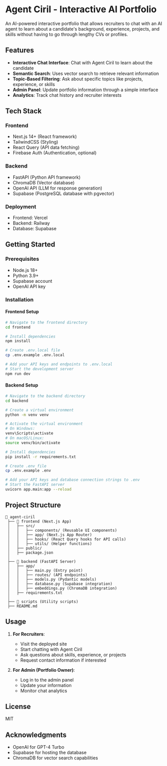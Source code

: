 # Agent Ciril - Interactive AI Portfolio

An AI-powered interactive portfolio that allows recruiters to chat with an AI agent to learn about a candidate's background, experience, projects, and skills without having to go through lengthy CVs or profiles.

## Features

- **Interactive Chat Interface**: Chat with Agent Ciril to learn about the candidate
- **Semantic Search**: Uses vector search to retrieve relevant information
- **Topic-Based Filtering**: Ask about specific topics like projects, experience, or skills
- **Admin Panel**: Update portfolio information through a simple interface
- **Analytics**: Track chat history and recruiter interests

## Tech Stack

### Frontend
- Next.js 14+ (React framework)
- TailwindCSS (Styling)
- React Query (API data fetching)
- Firebase Auth (Authentication, optional)

### Backend
- FastAPI (Python API framework)
- ChromaDB (Vector database)
- OpenAI API (LLM for response generation)
- Supabase (PostgreSQL database with pgvector)

### Deployment
- Frontend: Vercel
- Backend: Railway
- Database: Supabase

## Getting Started

### Prerequisites
- Node.js 18+
- Python 3.9+
- Supabase account
- OpenAI API key

### Installation

#### Frontend Setup
```bash
# Navigate to the frontend directory
cd frontend

# Install dependencies
npm install

# Create .env.local file
cp .env.example .env.local

# Add your API keys and endpoints to .env.local
# Start the development server
npm run dev
```

#### Backend Setup
```bash
# Navigate to the backend directory
cd backend

# Create a virtual environment
python -m venv venv

# Activate the virtual environment
# On Windows:
venv\Scripts\activate
# On macOS/Linux:
source venv/bin/activate

# Install dependencies
pip install -r requirements.txt

# Create .env file
cp .env.example .env

# Add your API keys and database connection strings to .env
# Start the FastAPI server
uvicorn app.main:app --reload
```

## Project Structure

```
📂 agent-ciril
 ├── 📂 frontend (Next.js App)
 │   ├── src/
 │   │   ├── components/ (Reusable UI components)
 │   │   ├── app/ (Next.js App Router) 
 │   │   ├── hooks/ (React Query hooks for API calls)
 │   │   ├── utils/ (Helper functions)
 │   ├── public/
 │   ├── package.json
 │
 ├── 📂 backend (FastAPI Server)
 │   ├── app/
 │   │   ├── main.py (Entry point)
 │   │   ├── routes/ (API endpoints)
 │   │   ├── models.py (Pydantic models)
 │   │   ├── database.py (Supabase integration)
 │   │   ├── embeddings.py (ChromaDB integration)
 │   ├── requirements.txt
 │
 ├── 📂 scripts (Utility scripts)
 ├── README.md
```

## Usage

1. **For Recruiters**:
   - Visit the deployed site
   - Start chatting with Agent Ciril
   - Ask questions about skills, experience, or projects
   - Request contact information if interested

2. **For Admin (Portfolio Owner)**:
   - Log in to the admin panel
   - Update your information
   - Monitor chat analytics

## License

MIT

## Acknowledgments

- OpenAI for GPT-4 Turbo
- Supabase for hosting the database
- ChromaDB for vector search capabilities 